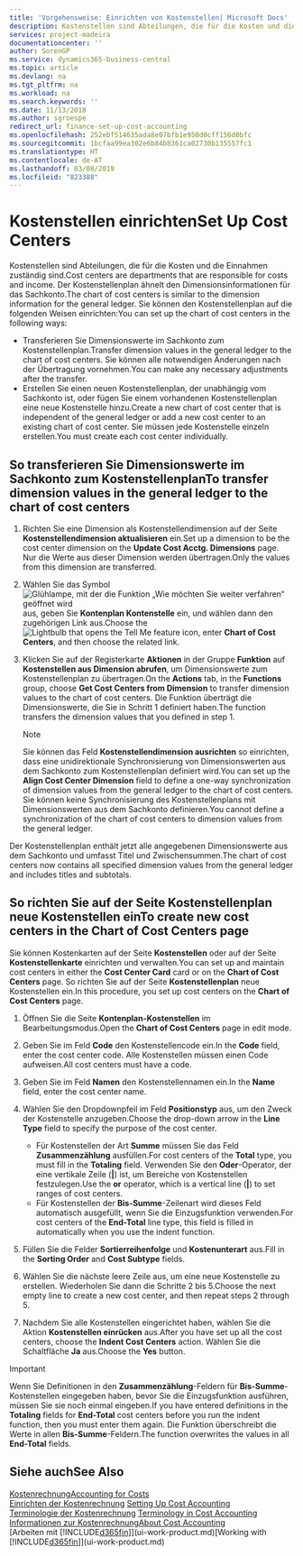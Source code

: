 ```yaml
---
title: 'Vorgehensweise: Einrichten von Kostenstellen| Microsoft Docs'
description: Kostenstellen sind Abteilungen, die für die Kosten und die Einnahmen zuständig sind. Der Kostenstellenplan ähnelt den Dimensionsinformationen für das Sachkonto.
services: project-madeira
documentationcenter: ''
author: SorenGP
ms.service: dynamics365-business-central
ms.topic: article
ms.devlang: na
ms.tgt_pltfrm: na
ms.workload: na
ms.search.keywords: ''
ms.date: 11/13/2018
ms.author: sgroespe
redirect_url: finance-set-up-cost-accounting
ms.openlocfilehash: 252ebf514635ada8e07bfb1e950d0cff156d0bfc
ms.sourcegitcommit: 1bcfaa99ea302e6b84b8361ca02730b135557fc1
ms.translationtype: HT
ms.contentlocale: de-AT
ms.lasthandoff: 03/08/2019
ms.locfileid: "823388"
---
```

# <a name="set-up-cost-centers"></a><span data-ttu-id="86ffc-104">Kostenstellen einrichten</span><span class="sxs-lookup"><span data-stu-id="86ffc-104">Set Up Cost Centers</span></span>
<span data-ttu-id="86ffc-105">Kostenstellen sind Abteilungen, die für die Kosten und die Einnahmen zuständig sind.</span><span class="sxs-lookup"><span data-stu-id="86ffc-105">Cost centers are departments that are responsible for costs and income.</span></span> <span data-ttu-id="86ffc-106">Der Kostenstellenplan ähnelt den Dimensionsinformationen für das Sachkonto.</span><span class="sxs-lookup"><span data-stu-id="86ffc-106">The chart of cost centers is similar to the dimension information for the general ledger.</span></span> <span data-ttu-id="86ffc-107">Sie können den Kostenstellenplan auf die folgenden Weisen einrichten:</span><span class="sxs-lookup"><span data-stu-id="86ffc-107">You can set up the chart of cost centers in the following ways:</span></span>  

-   <span data-ttu-id="86ffc-108">Transferieren Sie Dimensionswerte im Sachkonto zum Kostenstellenplan.</span><span class="sxs-lookup"><span data-stu-id="86ffc-108">Transfer dimension values in the general ledger to the chart of cost centers.</span></span> <span data-ttu-id="86ffc-109">Sie können alle notwendigen Änderungen nach der Übertragung vornehmen.</span><span class="sxs-lookup"><span data-stu-id="86ffc-109">You can make any necessary adjustments after the transfer.</span></span>  
-   <span data-ttu-id="86ffc-110">Erstellen Sie einen neuen Kostenstellenplan, der unabhängig vom Sachkonto ist, oder fügen Sie einem vorhandenen Kostenstellenplan eine neue Kostenstelle hinzu.</span><span class="sxs-lookup"><span data-stu-id="86ffc-110">Create a new chart of cost center that is independent of the general ledger or add a new cost center to an existing chart of cost center.</span></span> <span data-ttu-id="86ffc-111">Sie müssen jede Kostenstelle einzeln erstellen.</span><span class="sxs-lookup"><span data-stu-id="86ffc-111">You must create each cost center individually.</span></span>  

## <a name="to-transfer-dimension-values-in-the-general-ledger-to-the-chart-of-cost-centers"></a><span data-ttu-id="86ffc-112">So transferieren Sie Dimensionswerte im Sachkonto zum Kostenstellenplan</span><span class="sxs-lookup"><span data-stu-id="86ffc-112">To transfer dimension values in the general ledger to the chart of cost centers</span></span>  
1.  <span data-ttu-id="86ffc-113">Richten Sie eine Dimension als Kostenstellendimension auf der Seite **Kostenstellendimension aktualisieren** ein.</span><span class="sxs-lookup"><span data-stu-id="86ffc-113">Set up a dimension to be the cost center dimension on the **Update Cost Acctg. Dimensions** page.</span></span> <span data-ttu-id="86ffc-114">Nur die Werte aus dieser Dimension werden übertragen.</span><span class="sxs-lookup"><span data-stu-id="86ffc-114">Only the values from this dimension are transferred.</span></span>  
2.  <span data-ttu-id="86ffc-115">Wählen Sie das Symbol ![Glühlampe, mit der die Funktion „Wie möchten Sie weiter verfahren“ geöffnet wird](media/ui-search/search_small.png "Wie möchten Sie weiter verfahren?") aus, geben Sie **Kontenplan Kontenstelle** ein, und wählen dann den zugehörigen Link aus.</span><span class="sxs-lookup"><span data-stu-id="86ffc-115">Choose the ![Lightbulb that opens the Tell Me feature](media/ui-search/search_small.png "Tell me what you want to do") icon, enter **Chart of Cost Centers**, and then choose the related link.</span></span>  
3.  <span data-ttu-id="86ffc-116">Klicken Sie auf der Registerkarte **Aktionen** in der Gruppe **Funktion** auf **Kostenstellen aus Dimension abrufen**, um Dimensionswerte zum Kostenstellenplan zu übertragen.</span><span class="sxs-lookup"><span data-stu-id="86ffc-116">On the **Actions** tab, in the **Functions** group, choose **Get Cost Centers from Dimension** to transfer dimension values to the chart of cost centers.</span></span> <span data-ttu-id="86ffc-117">Die Funktion überträgt die Dimensionswerte, die Sie in Schritt 1 definiert haben.</span><span class="sxs-lookup"><span data-stu-id="86ffc-117">The function transfers the dimension values that you defined in step 1.</span></span>  

    > [!NOTE]  
    >  <span data-ttu-id="86ffc-118">Sie können das Feld **Kostenstellendimension ausrichten** so einrichten, dass eine unidirektionale Synchronisierung von Dimensionswerten aus dem Sachkonto zum Kostenstellenplan definiert wird.</span><span class="sxs-lookup"><span data-stu-id="86ffc-118">You can set up the **Align Cost Center Dimension**  field to define a one-way synchronization of dimension values from the general ledger to the chart of cost centers.</span></span> <span data-ttu-id="86ffc-119">Sie können keine Synchronisierung des Kostenstellenplans mit Dimensionswerten aus dem Sachkonto definieren.</span><span class="sxs-lookup"><span data-stu-id="86ffc-119">You cannot define a synchronization of the chart of cost centers to dimension values from the general ledger.</span></span>  

<span data-ttu-id="86ffc-120">Der Kostenstellenplan enthält jetzt alle angegebenen Dimensionswerte aus dem Sachkonto und umfasst Titel und Zwischensummen.</span><span class="sxs-lookup"><span data-stu-id="86ffc-120">The chart of cost centers now contains all specified dimension values from the general ledger and includes titles and subtotals.</span></span>  

## <a name="to-create-new-cost-centers-in-the-chart-of-cost-centers-page"></a><span data-ttu-id="86ffc-121">So richten Sie auf der Seite Kostenstellenplan neue Kostenstellen ein</span><span class="sxs-lookup"><span data-stu-id="86ffc-121">To create new cost centers in the Chart of Cost Centers page</span></span>  
<span data-ttu-id="86ffc-122">Sie können Kostenkarten auf der Seite **Kostenstellen** oder auf der Seite **Kostenstellenkarte** einrichten und verwalten.</span><span class="sxs-lookup"><span data-stu-id="86ffc-122">You can set up and maintain cost centers in either the **Cost Center Card** card or on the **Chart of Cost Centers** page.</span></span> <span data-ttu-id="86ffc-123">So richten Sie auf der Seite **Kostenstellenplan** neue Kostenstellen ein.</span><span class="sxs-lookup"><span data-stu-id="86ffc-123">In this procedure, you set up cost centers on the **Chart of Cost Centers** page.</span></span>  

1. <span data-ttu-id="86ffc-124">Öffnen Sie die Seite **Kontenplan-Kostenstellen** im Bearbeitungsmodus.</span><span class="sxs-lookup"><span data-stu-id="86ffc-124">Open the **Chart of Cost Centers** page in edit mode.</span></span>  
2. <span data-ttu-id="86ffc-125">Geben Sie im Feld **Code** den Kostenstellencode ein.</span><span class="sxs-lookup"><span data-stu-id="86ffc-125">In the **Code** field, enter the cost center code.</span></span> <span data-ttu-id="86ffc-126">Alle Kostenstellen müssen einen Code aufweisen.</span><span class="sxs-lookup"><span data-stu-id="86ffc-126">All cost centers must have a code.</span></span>  
3. <span data-ttu-id="86ffc-127">Geben Sie im Feld **Namen** den Kostenstellennamen ein.</span><span class="sxs-lookup"><span data-stu-id="86ffc-127">In the **Name** field, enter the cost center name.</span></span>  
4. <span data-ttu-id="86ffc-128">Wählen Sie den Dropdownpfeil im Feld **Positionstyp** aus, um den Zweck der Kostenstelle anzugeben.</span><span class="sxs-lookup"><span data-stu-id="86ffc-128">Choose the drop-down arrow in the **Line Type** field to specify the purpose of the cost center.</span></span>  

    - <span data-ttu-id="86ffc-129">Für Kostenstellen der Art **Summe** müssen Sie das Feld **Zusammenzählung** ausfüllen.</span><span class="sxs-lookup"><span data-stu-id="86ffc-129">For cost centers of the **Total** type, you must fill in the **Totaling** field.</span></span> <span data-ttu-id="86ffc-130">Verwenden Sie den **Oder**-Operator, der eine vertikale Zeile (**&#124;**) ist, um Bereiche von Kostenstellen festzulegen.</span><span class="sxs-lookup"><span data-stu-id="86ffc-130">Use the **or** operator, which is a vertical line (**&#124;**) to set ranges of cost centers.</span></span>  
    - <span data-ttu-id="86ffc-131">Für Kostenstellen der **Bis-Summe**-Zeilenart wird dieses Feld automatisch ausgefüllt, wenn Sie die Einzugsfunktion verwenden.</span><span class="sxs-lookup"><span data-stu-id="86ffc-131">For cost centers of the **End-Total** line type, this field is filled in automatically when you use the indent function.</span></span>  
5.  <span data-ttu-id="86ffc-132">Füllen Sie die Felder **Sortierreihenfolge** und **Kostenunterart** aus.</span><span class="sxs-lookup"><span data-stu-id="86ffc-132">Fill in the **Sorting Order** and **Cost Subtype** fields.</span></span>  
6.  <span data-ttu-id="86ffc-133">Wählen Sie die nächste leere Zeile aus, um eine neue Kostenstelle zu erstellen. Wiederholen Sie dann die Schritte 2 bis 5.</span><span class="sxs-lookup"><span data-stu-id="86ffc-133">Choose the next empty line to create a new cost center, and then repeat steps 2 through 5.</span></span>  
7.  <span data-ttu-id="86ffc-134">Nachdem Sie alle Kostenstellen eingerichtet haben, wählen Sie die Aktion **Kostenstellen einrücken** aus.</span><span class="sxs-lookup"><span data-stu-id="86ffc-134">After you have set up all the cost centers, choose the **Indent Cost Centers** action.</span></span> <span data-ttu-id="86ffc-135">Wählen Sie die Schaltfläche **Ja** aus.</span><span class="sxs-lookup"><span data-stu-id="86ffc-135">Choose the **Yes** button.</span></span>  

> [!IMPORTANT]  
>  <span data-ttu-id="86ffc-136">Wenn Sie Definitionen in den **Zusammenzählung**-Feldern für **Bis-Summe**-Kostenstellen eingegeben haben, bevor Sie die Einzugsfunktion ausführen, müssen Sie sie noch einmal eingeben.</span><span class="sxs-lookup"><span data-stu-id="86ffc-136">If you have entered definitions in the **Totaling** fields for **End-Total** cost centers before you run the indent function, then you must enter them again.</span></span> <span data-ttu-id="86ffc-137">Die Funktion überschreibt die Werte in allen **Bis-Summe**-Feldern.</span><span class="sxs-lookup"><span data-stu-id="86ffc-137">The function overwrites the values in all **End-Total** fields.</span></span>  

## <a name="see-also"></a><span data-ttu-id="86ffc-138">Siehe auch</span><span class="sxs-lookup"><span data-stu-id="86ffc-138">See Also</span></span>  
[<span data-ttu-id="86ffc-139">Kostenrechnung</span><span class="sxs-lookup"><span data-stu-id="86ffc-139">Accounting for Costs</span></span>](finance-manage-cost-accounting.md)  
<span data-ttu-id="86ffc-140">[Einrichten der Kostenrechnung](finance-set-up-cost-accounting.md) </span><span class="sxs-lookup"><span data-stu-id="86ffc-140">[Setting Up Cost Accounting](finance-set-up-cost-accounting.md) </span></span>  
<span data-ttu-id="86ffc-141">[Terminologie der Kostenrechnung](finance-terminology-in-cost-accounting.md) </span><span class="sxs-lookup"><span data-stu-id="86ffc-141">[Terminology in Cost Accounting](finance-terminology-in-cost-accounting.md) </span></span>  
[<span data-ttu-id="86ffc-142">Informationen zur Kostenrechnung</span><span class="sxs-lookup"><span data-stu-id="86ffc-142">About Cost Accounting</span></span>](finance-about-cost-accounting.md)  
<span data-ttu-id="86ffc-143">[Arbeiten mit [!INCLUDE[d365fin](includes/d365fin_md.md)]](ui-work-product.md)</span><span class="sxs-lookup"><span data-stu-id="86ffc-143">[Working with [!INCLUDE[d365fin](includes/d365fin_md.md)]](ui-work-product.md)</span></span>
